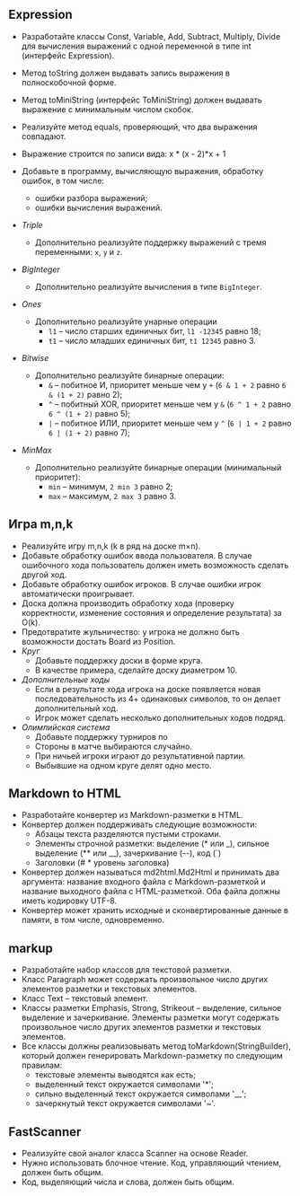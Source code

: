 ## Expression
* Разработайте классы Const, Variable, Add, Subtract, Multiply, Divide для вычисления выражений с одной переменной в типе int (интерфейс Expression).
* Метод toString должен выдавать запись выражения в полноскобочной форме.
* Метод toMiniString (интерфейс ToMiniString) должен выдавать выражение с минимальным числом скобок.
* Реализуйте метод equals, проверяющий, что два выражения совпадают.
* Выражение строится по записи вида:
    x * (x - 2)*x + 1
* Добавьте в программу, вычисляющую выражения, обработку ошибок, в том числе:
  * ошибки разбора выражений;
  * ошибки вычисления выражений.

 * *Triple* 
    * Дополнительно реализуйте поддержку выражений с тремя переменными: `x`, `y` и `z`.
 * *BigInteger*
    * Дополнительно реализуйте вычисления в типе `BigInteger`.
 * *Ones*
    * Дополнительно реализуйте унарные операции
      * `l1` – число старших единичных бит, `l1 -12345` равно 18;
      * `t1` – число младших единичных бит, `t1 12345` равно 3.
 * *Bitwise* 
    * Дополнительно реализуйте бинарные операции:
        * `&` – побитное И, приоритет меньше чем у `+` (`6 & 1 + 2` равно `6 & (1 + 2)` равно 2);
        * `^` – побитный XOR, приоритет меньше чем у `&` (`6 ^ 1 + 2` равно `6 ^ (1 + 2)` равно 5);
        * `|` – побитное ИЛИ, приоритет меньше чем у `^` (`6 | 1 + 2` равно `6 | (1 + 2)` равно 7);
* *MinMax*
    * Дополнительно реализуйте бинарные операции (минимальный приоритет):
        * `min` – минимум, `2 min 3` равно 2;
        * `max` – максимум, `2 max 3` равно 3.


## Игра m,n,k
* Реализуйте игру m,n,k (k в ряд на доске m×n).
* Добавьте обработку ошибок ввода пользователя. В случае ошибочного хода пользователь должен иметь возможность сделать другой ход.
* Добавьте обработку ошибок игроков. В случае ошибки игрок автоматически проигрывает.
* Доска должна производить обработку хода (проверку корректности, изменение состояния и определение результата) за O(k).
* Предотвратите жульничество: у игрока не должно быть возможности достать Board из Position.
 * *Круг* 
    * Добавьте поддержку доски в форме круга.
    * В качестве примера, сделайте доску диаметром 10.
 * *Дополнительные ходы* 
    * Если в результате хода игрока на доске появляется новая последовательность
      из 4+ одинаковых символов, то он делает дополнительный ход.
    * Игрок может сделать несколько дополнительных ходов подряд.
 * *Олимпийская система* 
    * Добавьте поддержку турниров по 
    * Стороны в матче выбираются случайно.
    * При ничьей игроки играют до результативной партии.
    * Выбывшие на одном круге делят одно место.


## Markdown to HTML

* Разработайте конвертер из Markdown-разметки в HTML.
* Конвертер должен поддерживать следующие возможности:
  * Абзацы текста разделяются пустыми строками.
  * Элементы строчной разметки: выделение (* или _), сильное выделение (** или __), зачеркивание (--), код (`)
  * Заголовки (# * уровень заголовка)
* Конвертер должен называться md2html.Md2Html и принимать два аргумента: название входного файла с Markdown-разметкой и название выходного файла c HTML-разметкой. Оба файла должны иметь кодировку UTF-8.
* Конвертер может хранить исходные и сконвертированные данные в памяти, в том числе, одновременно.


## markup

* Разработайте набор классов для текстовой разметки.
* Класс Paragraph может содержать произвольное число других элементов разметки и текстовых элементов.
* Класс Text – текстовый элемент.
* Классы разметки Emphasis, Strong, Strikeout – выделение, сильное выделение и зачеркивание. Элементы разметки могут содержать произвольное число других элементов разметки и текстовых элементов.
* Все классы должны реализовывать метод toMarkdown(StringBuilder), который должен генерировать Markdown-разметку по следующим правилам:
  * текстовые элементы выводятся как есть;
  * выделенный текст окружается символами '*';
  * сильно выделенный текст окружается символами '__';
  * зачеркнутый текст окружается символами '~'.




## FastScanner
* Реализуйте свой аналог класса Scanner на основе Reader.
* Нужно использовать блочное чтение. Код, управляющий чтением, должен быть общим.
* Код, выделяющий числа и слова, должен быть общим.

 


